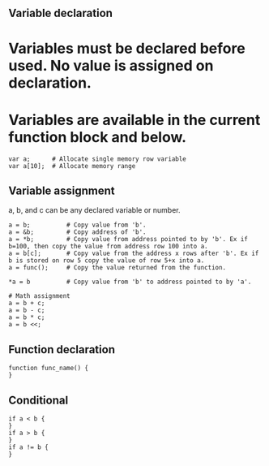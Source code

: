 ## Variable declaration
# Variables must be declared before used. No value is assigned on declaration.
# Variables are available in the current function block and below.
```
var a;      # Allocate single memory row variable 
var a[10];  # Allocate memory range
```

## Variable assignment
a, b, and c can be any declared variable or number.
```
a = b;          # Copy value from 'b'.
a = &b;         # Copy address of 'b'.
a = *b;         # Copy value from address pointed to by 'b'. Ex if b=100, then copy the value from address row 100 into a.
a = b[c];       # Copy value from the address x rows after 'b'. Ex if b is stored on row 5 copy the value of row 5+x into a.
a = func();     # Copy the value returned from the function.

*a = b          # Copy value from 'b' to address pointed to by 'a'.

# Math assignment
a = b + c;
a = b - c;
a = b * c;
a = b <<;
``` 


## Function declaration
```
function func_name() {
}
```

## Conditional
```
if a < b {   
}
if a > b {   
}
if a != b {   
}
```